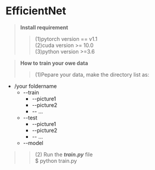 # EfficientNet
>**Install requirement**  
>>(1)pytorch version == v1.1  
>>(2)cuda version >= 10.0  
>>(3)python version >=3.6  

>**How to train your owe data**   
>>(1)Pepare your data, make the directory list as:
   * /your foldername  
       * --train  
         * --picture1  
         * --picture2  
         * -- ...  
       * --test  
         * --picture1  
         * --picture2  
         * -- ...  
       * --model  
 >>(2) Run the ***train.py*** file  
     $ python train.py

